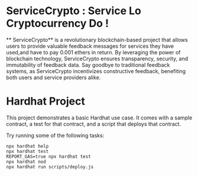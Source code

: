  # ServiceCrypto : Service Lo Cryptocurrency Do !
** ServiceCrypto** is a revolutionary blockchain-based project that allows users to provide valuable feedback messages for services they have used,and have to pay 0.001 ethers in return. By leveraging the power of blockchain technology, ServiceCrypto ensures transparency, security, and immutability of feedback data. Say goodbye to traditional feedback systems, as ServiceCrypto incentivizes constructive feedback, benefiting both users and service providers alike.

# Hardhat Project
This project demonstrates a basic Hardhat use case. It comes with a sample contract, a test for that contract, and a script that deploys that contract.

Try running some of the following tasks:

```shell
npx hardhat help
npx hardhat test
REPORT_GAS=true npx hardhat test
npx hardhat nod
npx hardhat run scripts/deploy.js
```
